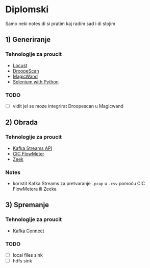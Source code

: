 # Diplomski
Samo neki notes di si pratim kaj radim sad i di stojim

## 1) Generiranje
### Tehnologije za proucit
- [Locust](https://locust.io/)
- [DroopeScan](https://github.com/SamJoan/droopescan)
- [MagicWand](https://github.com/twosixlabs/magicwand-datatool)
- [Selenium with Python](https://selenium-python.readthedocs.io/index.html)
### TODO
- [ ] vidit jel se moze integrirat Droopescan u Magicwand


## 2) Obrada
### Tehnologije za proucit
- [Kafka Streams API](https://kafka.apache.org/documentation/streams/)
- [CIC FlowMeter](https://www.unb.ca/cic/research/applications.html#CICFlowMeter)
- [Zeek](https://docs.zeek.org/en/master/)

### Notes
- koristit Kafka Streams za pretvaranje `.pcap` u `.csv` pomoću CIC FlowMetera ili Zeeka

## 3) Spremanje
### Tehnologije za proucit
- [Kafka Connect](https://docs.confluent.io/platform/current/connect/index.html)

### TODO
- [ ] local files sink
- [ ] hdfs sink
